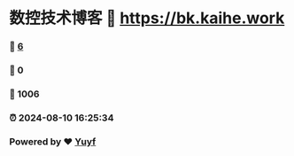 # 数控技术博客 :link: https://bk.kaihe.work 
### :page_facing_up: [6](https://bk.kaihe.work/tag.html) 
### :speech_balloon: 0 
### :hibiscus: 1006 
### :alarm_clock: 2024-08-10 16:25:34 
### Powered by :heart: [Yuyf](https://github.com/Meekdai/Gmeek)
